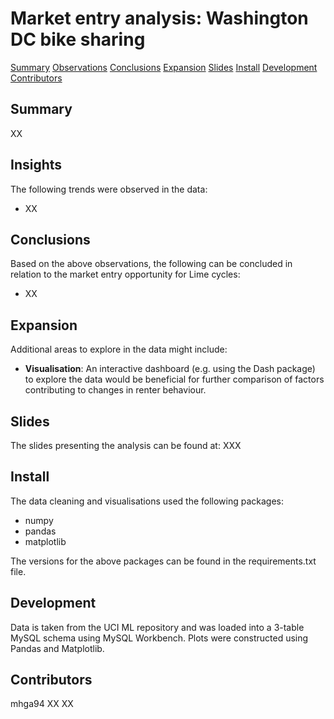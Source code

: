 # Market entry analysis: Washington DC bike sharing

[Summary](#Summary)
[Observations](#Observations)
[Conclusions](#Conclusions)
[Expansion](#Expansion)
[Slides](#Slides)
[Install](#Install)
[Development](#Development)
[Contributors](#Contributors)


## Summary

XX

## Insights

The following trends were observed in the data:
* XX

## Conclusions

Based on the above observations, the following can be concluded in relation to the market entry opportunity for Lime cycles:
* XX

## Expansion

Additional areas to explore in the data might include:
* **Visualisation**: An interactive dashboard (e.g. using the Dash package) to explore the data would be beneficial for further comparison of factors contributing to changes in renter behaviour. 

## Slides

The slides presenting the analysis can be found at: XXX

## Install

The data cleaning and visualisations used the following packages:
* numpy
* pandas
* matplotlib

The versions for the above packages can be found in the requirements.txt file.

## Development

Data is taken from the UCI ML repository and was loaded into a 3-table MySQL schema using MySQL Workbench. Plots were constructed using Pandas and Matplotlib.

## Contributors

mhga94
XX
XX